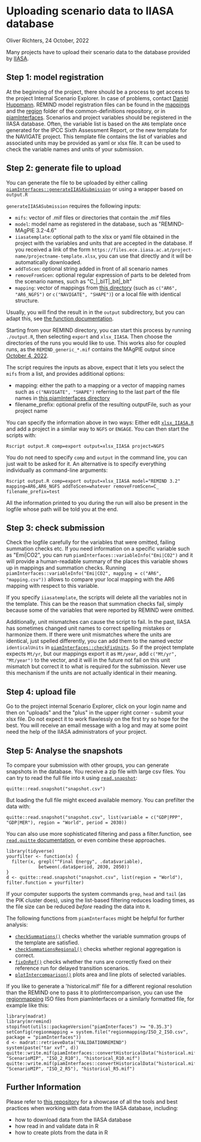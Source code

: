 Uploading scenario data to IIASA database
================
Oliver Richters, 24 October, 2022

Many projects have to upload their scenario data to the database provided by [IIASA](https://iiasa.ac.at/scenario-ensembles-and-database-resources).

## Step 1: model registration

At the beginning of the project, there should be a process to get access to the project Internal Scenario Explorer. In case of problems, contact [Daniel Huppmann](https://iiasa.ac.at/staff/daniel-huppmann).
REMIND model registration files can be found in the [mappings](https://github.com/IAMconsortium/common-definitions/tree/main/mappings) and the [region](https://github.com/IAMconsortium/common-definitions/tree/main/definitions/region/native_regions) folder of the common-definitions repository, or in [piamInterfaces](https://github.com/pik-piam/piamInterfaces/tree/master/inst/registration).
Scenarios and project variables should be registered in the IIASA database.
Often, the variable list is based on the `AR6` template once generated for the IPCC Sixth Assessment Report, or the new template for the NAVIGATE project.
This template file contains the list of variables and associated units may be provided as yaml or xlsx file.
It can be used to check the variable names and units of your submission.

## Step 2: generate file to upload

You can generate the file to be uploaded by either calling [`piamInterfaces::generateIIASASubmission`](https://github.com/pik-piam/piamInterfaces/blob/master/R/generateIIASASubmission.R) or using a wrapper based on `output.R`

`generateIIASASubmission` requires the following inputs:

- `mifs`: vector of .mif files or directories that contain the .mif files
- `model`: model name as registered in the database, such as "REMIND-MAgPIE 3.2-4.6"
- `iiasatemplate`: optional path to the xlsx or yaml file obtained in the project with the variables and units that are accepted in the database. If you received a link of the form `https://files.ece.iiasa.ac.at/project-name/projectname-template.xlsx`, you can use that directly and it will be automatically downloaded.
- `addToScen`: optional string added in front of all scenario names
- `removeFromScen`: optional regular expression of parts to be deleted from the scenario names, such as "C_|_bIT|_bit|_bIt"
- `mapping`: vector of mappings from [this directory](https://github.com/pik-piam/piamInterfaces/tree/master/inst/mappings) (such as `c("AR6", "AR6_NGFS")` or `c("NAVIGATE", "SHAPE")`) or a local file with identical structure.

Usually, you will find the result in in the `output` subdirectory, but you can adapt this, see [the function documentation](https://github.com/pik-piam/piamInterfaces/blob/master/R/generateIIASASubmission.R).

Starting from your REMIND directory, you can start this process by running `./output.R`, then selecting `export` and `xlsx_IIASA`. Then choose the directories of the runs you would like to use. This works also for coupled runs, as the `REMIND_generic_*.mif` contains the MAgPIE output since [October 4, 2022](https://github.com/remindmodel/remind/pull/992).

The script requires the inputs as above, expect that it lets you select the `mifs` from a list, and provides additional options:
- mapping: either the path to a mapping or a vector of mapping names such as `c("NAVIGATE", "SHAPE")` referring to the last part of the file names in [this piamInterfaces directory](https://github.com/pik-piam/piamInterfaces/tree/master/inst/mappings)
- filename_prefix: optional prefix of the resulting outputFile, such as your project name

You can specify the information above in two ways: Either edit [`xlsx_IIASA.R`](../scripts/output/export/xlsx_IIASA.R) and add a project in a similar way to `NGFS` or `ENGAGE`. You can then start the scripts with:
```
Rscript output.R comp=export output=xlsx_IIASA project=NGFS
```
You do not need to specify `comp` and `output` in the command line, you can just wait to be asked for it.
An alternative is to specify everything individually as command-line arguments:
```
Rscript output.R comp=export output=xlsx_IIASA model="REMIND 3.2" mapping=AR6,AR6_NGFS addToScen=whatever removeFromScen=C_ filename_prefix=test
```
All the information printed to you during the run will also be present in the logfile whose path will be told you at the end.

## Step 3: check submission

Check the logfile carefully for the variables that were omitted, failing summation checks etc.
If you need information on a specific variable such as "Emi|CO2", you can run `piamInterfaces::variableInfo("Emi|CO2")` and it will provide a human-readable summary of the places this variable shows up in mappings and summation checks.
Running `piamInterfaces::variableInfo("Emi|CO2", mapping = c("AR6", "mapping.csv"))` allows to compare your local mapping with the AR6 mapping with respect to this variable.

If you specify `iiasatemplate`, the scripts will delete all the variables not in the template. This can be the reason that summation checks fail, simply because some of the variables that were reported by REMIND were omitted.

Additionally, unit mismatches can cause the script to fail. In the past, IIASA has sometimes changed unit names to correct spelling mistakes or harmonize them.
If there were unit mismatches where the units are identical, just spelled differently, you can add them to the named vector `identicalUnits` in [`piamInterfaces::checkFixUnits`](https://github.com/pik-piam/piamInterfaces/blob/master/R/checkFixUnits.R).
So if the project template expects `Mt/yr`, but our mappings export it as `Mt/year`, add `c("Mt/yr", "Mt/year")` to the vector, and it will in the future not fail on this unit mismatch but correct it to what is required for the submission.
Never use this mechanism if the units are not actually identical in their meaning.

## Step 4: upload file

Go to the project internal Scenario Explorer, click on your login name and then on "uploads" and the "plus" in the upper right corner - submit your xlsx file.
Do not expect it to work flawlessly on the first try so hope for the best.
You will receive an email message with a log and may at some point need the help of the IIASA administrators of your project.

## Step 5: Analyse the snapshots

To compare your submission with other groups, you can generate snapshots in the database.
You receive a zip file with large csv files.
You can try to read the full file into `R` using [`read.snapshot`](https://github.com/pik-piam/quitte/blob/master/R/read.snapshot.R):
```
quitte::read.snapshot("snapshot.csv")
```
But loading the full file might exceed available memory.
You can prefilter the data with:
```
quitte::read.snapshot("snapshot.csv", list(variable = c("GDP|PPP", "GDP|MER"), region = "World", period = 2030))
```
You can also use more sophisticated filtering and pass a filter.function,
see [`read.quitte` documentation](https://github.com/pik-piam/quitte/blob/master/R/read.quitte.R),
or even combine these approaches.
```
library(tidyverse)
yourfilter <- function(x) {
  filter(x, grepl("^Final Energy", .data$variable),
            between(.data$period, 2030, 2050))
}
d <- quitte::read.snapshot("snapshot.csv", list(region = "World"), filter.function = yourfilter)
```
If your computer supports the system commands `grep`, `head` and `tail` (as the PIK cluster does),
using the list-based filtering reduces loading times, as the file size can be reduced _before_ reading the data into `R`.

The following functions from `piamInterfaces` might be helpful for further analysis:
- [`checkSummations()`](https://github.com/pik-piam/piamInterfaces/blob/master/R/checkSummations.R) checks whether the variable summation groups of the template are satisfied.
- [`checkSummationsRegional()`](https://github.com/pik-piam/piamInterfaces/blob/master/R/checkSummationsRegional.R) checks whether regional aggregation is correct.
- [`fixOnRef()`](https://github.com/pik-piam/piamInterfaces/blob/master/R/fixOnRef.R) checks whether the runs are correctly fixed on their reference run for delayed transition scenarios.
- [`plotIntercomparison()`](https://github.com/pik-piam/piamInterfaces/blob/master/R/plotIntercomparison.R) plots area and line plots of selected variables.

If you like to generate a 'historical.mif' file for a different regional resolution than the REMIND one to pass it to plotIntercomparison, you can use the [regionmapping](https://github.com/pik-piam/piamInterfaces/tree/master/inst/regionmapping) ISO files from piamInterfaces or a similarly formatted file, for example like this:
```
library(madrat)
library(mrremind)
stopifnot(utils::packageVersion("piamInterfaces") >= "0.35.3")
setConfig(regionmapping = system.file("regionmapping/ISO_2_ISO.csv", package = "piamInterfaces"))
d <- madrat::retrieveData("VALIDATIONREMIND")
system(paste("tar xvf", d))
quitte::write.mif(piamInterfaces::convertHistoricalData("historical.mif", "ScenarioMIP", "ISO_2_R10"), "historical_R10.mif")
quitte::write.mif(piamInterfaces::convertHistoricalData("historical.mif", "ScenarioMIP", "ISO_2_R5"), "historical_R5.mif")
```

## Further Information

Please refer to [this repository](https://gitlab.pik-potsdam.de/REMIND/miptemplate) for a showcase of all the tools and best practices when working with data from the IIASA database, including:
- how to download data from the IIASA database
- how read in and validate data in R
- how to create plots from the data in R
